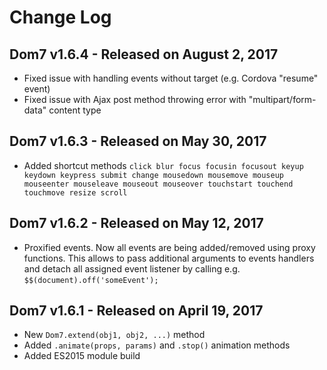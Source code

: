 # Change Log

## Dom7 v1.6.4 - Released on August 2, 2017
  * Fixed issue with handling events without target (e.g. Cordova "resume" event)
  * Fixed issue with Ajax post method throwing error with "multipart/form-data" content type

## Dom7 v1.6.3 - Released on May 30, 2017
  * Added shortcut methods `click blur focus focusin focusout keyup keydown keypress submit change mousedown mousemove mouseup mouseenter mouseleave mouseout mouseover touchstart touchend touchmove resize scroll`

## Dom7 v1.6.2 - Released on May 12, 2017
  * Proxified events. Now all events are being added/removed using proxy functions. This allows to pass additional arguments to events handlers and detach all assigned event listener by calling e.g. `$$(document).off('someEvent');`

## Dom7 v1.6.1 - Released on April 19, 2017
  * New `Dom7.extend(obj1, obj2, ...)` method
  * Added `.animate(props, params)` and `.stop()` animation methods
  * Added ES2015 module build
